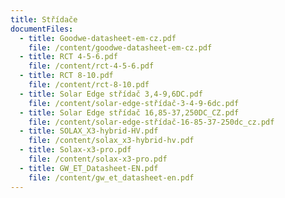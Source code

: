 ```yaml
---
title: Střídače
documentFiles:
  - title: Goodwe-datasheet-em-cz.pdf
    file: /content/goodwe-datasheet-em-cz.pdf
  - title: RCT 4-5-6.pdf
    file: /content/rct-4-5-6.pdf
  - title: RCT 8-10.pdf
    file: /content/rct-8-10.pdf
  - title: Solar Edge střídač 3,4-9,6DC.pdf
    file: /content/solar-edge-střídač-3-4-9-6dc.pdf
  - title: Solar Edge střídač 16,85-37,250DC_CZ.pdf
    file: /content/solar-edge-střídač-16-85-37-250dc_cz.pdf
  - title: SOLAX_X3-hybrid-HV.pdf
    file: /content/solax_x3-hybrid-hv.pdf
  - title: Solax-x3-pro.pdf
    file: /content/solax-x3-pro.pdf
  - title: GW_ET_Datasheet-EN.pdf
    file: /content/gw_et_datasheet-en.pdf
---
```

